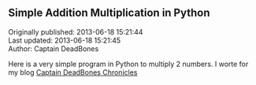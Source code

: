 ## Simple Addition Multiplication in Python  
Originally published: 2013-06-18 15:21:44  
Last updated: 2013-06-18 15:21:45  
Author: Captain DeadBones  
  
Here is a very simple program in Python to multiply 2 numbers. I worte for my blog [Captain DeadBones Chronicles](http://thelivingpearl.com/basic-multiplication-in-python/)